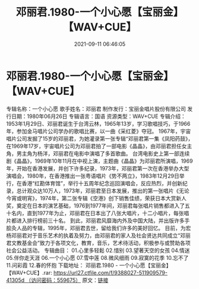﻿---
title: 邓丽君.1980-一个小心愿【宝丽金】【WAV+CUE】
date: 2021-09-11 06:46:05
categories: WAV车载音乐、镜像
tags: 华语中文
---
# 邓丽君.1980-一个小心愿【宝丽金】【WAV+CUE】

专辑名称：一个小心愿
歌手姓名：邓丽君
制作发行：宝丽金唱片股份有限公司
发行日期：1980年06月26日
专辑语言：国语
资源类型：WAV+CUE
专辑介绍：
1953年1月29日、邓丽君诞生于台湾云林，1965年13岁，学习歌唱技巧，于1966年，参加金马唱片公司学办的歌唱比赛，以一曲《采红菱》夺冠。
1967年，宇宙唱片公司发掘了15岁的邓丽君，为她灌录第一张专辑“邓丽君第一集《凤阳药鼓》，在1969年17岁，宇宙唱片公司为邓丽君拍了一部电影《晶晶》，由邓丽君担任女主角，男主角为杨洋，邓丽君在电影中演唱了多首歌曲。
台湾电影史上第一部连续剧《晶晶》，1969年10年11月在中视上演，主题曲《晶晶》为邓丽君所演唱，1969年，开始在香港发展，并创下许多纪录，1973年，邓丽君第一次在香港举办大型演唱会，1980年，在香港推出一张粤语唱片《势不两立》，1983年12月29日举行，在香港“红勘体育馆”，举行十五周年纪念巡回演唱会，反应热烈，并创新纪录，总计观众达10万人，1973年，邓丽君至日本发展，推出的第一张唱片《无论今宵或明宵》，1974年，第二张专辑《空港》创下销售佳绩，荣获日本大赏新人奖，奠定在日本的演艺基础，1976到1977年间，邓丽君每张唱片销售都进入了五十名内，直到1977年为止，邓丽君在日本出了八张大唱片，十二小唱片，每张唱片都进入排行榜前三十名。
到此，邓丽君风靡海内外及中国大陆，并出版许多手脍灸人品的专辑，1995年，邓丽君去世，留给我们许多的美好回忆。
目前，为宏杨邓丽君对于音乐艺术的执着及努力，由邓丽君的家人及社会贤达共同成立“邓丽君文教基金会”致力于各项文化，教育，音乐，艺术待活动，积极参与或赞助各项社会公益活动。
专辑曲目：
01.心里多轻鬆
02.惜别
03.望著天空的女孩
04.情迷
05.伴你走天涯
06.一个小心愿
07.雪中莲
08.微风细雨
09.寂寞的花季
10.忘不了
11.问彩霞
12.春的怀抱
下载地址：
邓丽君.1980 - 一个小心愿【宝丽金】【WAV+CUE】.rar: https://url27.ctfile.com/f/9388027-511909579-41305d （访问密码：559675）
原文：[链接](https://blog.sina.com.cn/s/blog_1647c7e7601030tup.html)